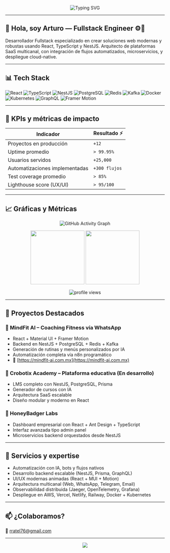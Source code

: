 <!-- Encabezado animado -->
<p align="center">
  <img src="https://readme-typing-svg.herokuapp.com?font=Fira+Code&size=26&duration=3000&pause=1000&color=57F2AA&center=true&vCenter=true&width=800&lines=Fullstack+Developer+%7C+React+%2B+NestJS+%2B+TypeScript;Arquitectura+Cloud+%7C+SaaS+%7C+DevOps;IA%2C+Automatización+y+Plataformas+Escalables" alt="Typing SVG">
</p>

---

## 👋 Hola, soy Arturo — Fullstack Engineer ⚙️🧠

Desarrollador Fullstack especializado en crear soluciones web modernas y robustas usando React, TypeScript y NestJS. Arquitecto de plataformas SaaS multicanal, con integración de flujos automatizados, microservicios, y despliegue cloud-native.

---

## 📊 Tech Stack

![React](https://img.shields.io/badge/-React-20232A?style=flat-square&logo=react)
![TypeScript](https://img.shields.io/badge/-TypeScript-3178C6?style=flat-square&logo=typescript)
![NestJS](https://img.shields.io/badge/-NestJS-E0234E?style=flat-square&logo=nestjs)
![PostgreSQL](https://img.shields.io/badge/-PostgreSQL-336791?style=flat-square&logo=postgresql)
![Redis](https://img.shields.io/badge/-Redis-DC382D?style=flat-square&logo=redis)
![Kafka](https://img.shields.io/badge/-Kafka-231F20?style=flat-square&logo=apache-kafka)
![Docker](https://img.shields.io/badge/-Docker-2496ED?style=flat-square&logo=docker)
![Kubernetes](https://img.shields.io/badge/-Kubernetes-326CE5?style=flat-square&logo=kubernetes)
![GraphQL](https://img.shields.io/badge/-GraphQL-E10098?style=flat-square&logo=graphql)
![Framer Motion](https://img.shields.io/badge/-Framer--Motion-black?style=flat-square&logo=framer)

---

## 🚀 KPIs y métricas de impacto

| Indicador                       | Resultado ⚡ |
|--------------------------------|--------------|
| Proyectos en producción        | `+12`        |
| Uptime promedio                | `> 99.95%`   |
| Usuarios servidos              | `+25,000`    |
| Automatizaciones implementadas | `+300 flujos`|
| Test coverage promedio         | `> 85%`      |
| Lighthouse score (UX/UI)       | `> 95/100`   |

---

## 📈 Gráficas y Métricas

<!-- Gráfica de commits y contribuciones -->
<p align="center">
  <img src="https://github-readme-activity-graph.vercel.app/graph?username=TU_USUARIO&theme=react-dark&bg_color=0B0F2B&color=00FF99&line=00AEEF&point=7FFF00&hide_border=true" alt="GitHub Activity Graph">
</p>

<!-- Stats generales -->
<p align="center">
  <img src="https://github-readme-stats.vercel.app/api?username=TU_USUARIO&show_icons=true&theme=radical&hide_border=true" height="170">
  <img src="https://github-readme-stats.vercel.app/api/top-langs/?username=TU_USUARIO&layout=compact&theme=radical&hide_border=true" height="170">
</p>

<!-- Visitas al perfil -->
<p align="center">
  <img src="https://komarev.com/ghpvc/?username=TU_USUARIO&style=flat-square&color=00FFAA" alt="profile views" />
</p>

---

## 🧠 Proyectos Destacados

### 🧠 MindFit AI – Coaching Fitness vía WhatsApp
- React + Material UI + Framer Motion
- Backend en NestJS + PostgreSQL + Redis + Kafka
- Generación de rutinas y menús personalizados por IA
- Automatización completa vía n8n programático
- 🔗 [https://mindfit-ai.com.mx](https://mindfit-ai.com.mx)

### 🚀 Crobotix Academy – Plataforma educativa (En desarrollo)
- LMS completo con NestJS, PostgreSQL, Prisma
- Generador de cursos con IA
- Arquitectura SaaS escalable
- Diseño modular y moderno en React

### 🧪 HoneyBadger Labs
- Dashboard empresarial con React + Ant Design + TypeScript
- Interfaz avanzada tipo admin panel
- Microservicios backend orquestados desde NestJS

---

## 📡 Servicios y expertise

- Automatización con IA, bots y flujos nativos
- Desarrollo backend escalable (NestJS, Prisma, GraphQL)
- UI/UX modernas animadas (React + MUI + Motion)
- Arquitectura multicanal (Web, WhatsApp, Telegram, Email)
- Observabilidad distribuida (Jaeger, OpenTelemetry, Grafana)
- Despliegue en AWS, Vercel, Netlify, Railway, Docker + Kubernetes

---

## 📫 ¿Colaboramos?

📧 rratel76@gmail.com  


---

<p align="center">
  <img src="https://github-profile-trophy.vercel.app/?username=TU_USUARIO&theme=radical&no-bg=true&no-frame=true" />
</p>
